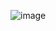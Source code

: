 ![image](https://github.com/CodeKaito/Nextjs-Blog/assets/57111980/8b943028-2494-485e-9f44-82646d86b0f9)
